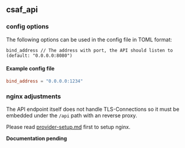 ## csaf_api

### config options

The following options can be used in the config file in TOML format:

```
bind_address // The address with port, the API should listen to (default: "0.0.0.0:8080")
```

#### Example config file
```toml
bind_address = "0.0.0.0:1234"
```

### nginx adjustments

The API endpoint itself does not handle TLS-Connections so it must be embedded under the `/api` path with an reverse proxy.

Please read [provider-setup.md](provider-setup.md) first to setup nginx.

**Documentation pending**